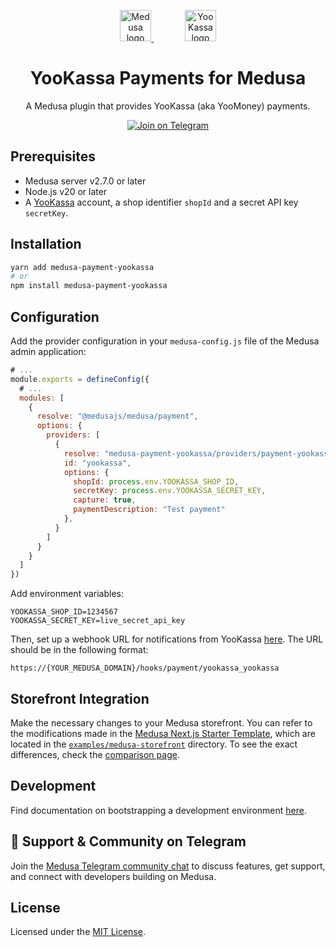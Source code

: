 <p align="center">
  <a href="https://www.medusajs.com" style="margin-right: 50px;">
    <picture>
      <source media="(prefers-color-scheme: dark)" srcset="https://user-images.githubusercontent.com/59018053/229103275-b5e482bb-4601-46e6-8142-244f531cebdb.svg">
      <source media="(prefers-color-scheme: light)" srcset="https://user-images.githubusercontent.com/59018053/229103726-e5b529a3-9b3f-4970-8a1f-c6af37f087bf.svg">
      <img alt="Medusa logo" src="https://user-images.githubusercontent.com/59018053/229103726-e5b529a3-9b3f-4970-8a1f-c6af37f087bf.svg" height="50">
    </picture>
  </a>
  <a href="https://yookassa.ru">
    <picture>
      <source media="(prefers-color-scheme: dark)" srcset="https://github.com/user-attachments/assets/8269a9c9-53ab-4c55-ad6c-72bbaa334e20">
      <source media="(prefers-color-scheme: light)" srcset="https://github.com/user-attachments/assets/25d8717e-8b81-4584-902b-6b921afd3f92">
      <img alt="YooKassa logo" src="https://github.com/user-attachments/assets/25d8717e-8b81-4584-902b-6b921afd3f92" height="50">
    </picture>
  </a>
</p>

<h1 align="center">
YooKassa Payments for Medusa
</h1>

<p align="center">
A Medusa plugin that provides YooKassa (aka YooMoney) payments.
</p>
<p align="center">
  <a href="https://github.com/medusajs/medusa/blob/develop/CONTRIBUTING.md">
    <img src="https://img.shields.io/badge/Telegram-Join%20Medusa%20Community%20Chat-0088cc?logo=telegram&logoColor=white" alt="Join on Telegram" />
  </a>
</p>

## Prerequisites

- Medusa server v2.7.0 or later
- Node.js v20 or later
- A [YooKassa](https://yookassa.ru/joinups/?source=ks) account, a shop identifier `shopId` and a secret API key `secretKey`.

## Installation

```bash
yarn add medusa-payment-yookassa
# or
npm install medusa-payment-yookassa
```

## Configuration

Add the provider configuration in your `medusa-config.js` file of the Medusa admin application:

```js
# ...
module.exports = defineConfig({
  # ...
  modules: [
    {
      resolve: "@medusajs/medusa/payment",
      options: {
        providers: [
          {
            resolve: "medusa-payment-yookassa/providers/payment-yookassa",
            id: "yookassa",
            options: {
              shopId: process.env.YOOKASSA_SHOP_ID,
              secretKey: process.env.YOOKASSA_SECRET_KEY,
              capture: true,
              paymentDescription: "Test payment"
            },
          }
        ]
      }
    }
  ]
})
```

Add environment variables:

```
YOOKASSA_SHOP_ID=1234567
YOOKASSA_SECRET_KEY=live_secret_api_key
```

Then, set up a webhook URL for notifications from YooKassa [here](https://yookassa.ru/my/merchant/integration/http-notifications). The URL should be in the following format:

```
https://{YOUR_MEDUSA_DOMAIN}/hooks/payment/yookassa_yookassa
```

## Storefront Integration

Make the necessary changes to your Medusa storefront.
You can refer to the modifications made in the [Medusa Next.js Starter Template](https://github.com/medusajs/nextjs-starter-medusa), which are located in the [`examples/medusa-storefront`](https://github.com/sergkudinov/medusa-payment-yookassa/tree/main/examples/medusa-storefront) directory.
To see the exact differences, check the [comparison page](https://github.com/sergkudinov/medusa-payment-yookassa/compare/v0.0.0...main).

## Development

Find documentation on bootstrapping a development environment [here](https://github.com/sergkudinov/medusa-payment-yookassa/tree/main/examples).

## 💬 Support & Community on Telegram

Join the [Medusa Telegram community chat](https://t.me/medusajs_com) to discuss features, get support, and connect with developers building on Medusa.

## License

Licensed under the [MIT License](LICENSE).